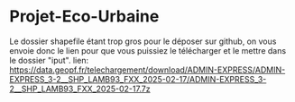 # Projet-Eco-Urbaine
Le dossier shapefile étant trop gros pour le déposer sur github, on vous envoie donc le lien pour que vous puissiez le télécharger et le mettre dans le dossier "iput".
lien: https://data.geopf.fr/telechargement/download/ADMIN-EXPRESS/ADMIN-EXPRESS_3-2__SHP_LAMB93_FXX_2025-02-17/ADMIN-EXPRESS_3-2__SHP_LAMB93_FXX_2025-02-17.7z
